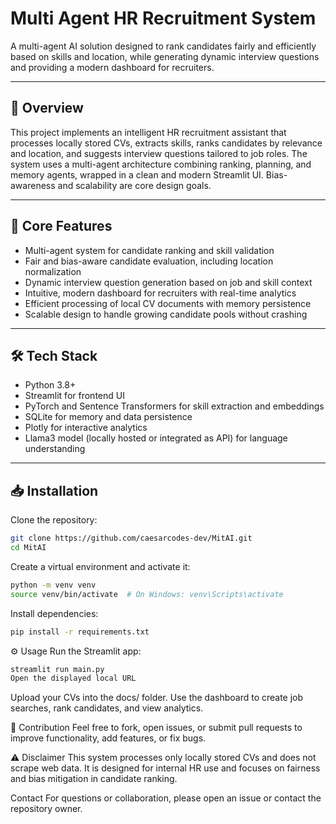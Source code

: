 # Multi Agent HR Recruitment System

A multi-agent AI solution designed to rank candidates fairly and efficiently based on skills and location, while generating dynamic interview questions and providing a modern dashboard for recruiters.

---

## 🚀 Overview

This project implements an intelligent HR recruitment assistant that processes locally stored CVs, extracts skills, ranks candidates by relevance and location, and suggests interview questions tailored to job roles. The system uses a multi-agent architecture combining ranking, planning, and memory agents, wrapped in a clean and modern Streamlit UI. Bias-awareness and scalability are core design goals.

---

## 🔑 Core Features

- Multi-agent system for candidate ranking and skill validation  
- Fair and bias-aware candidate evaluation, including location normalization  
- Dynamic interview question generation based on job and skill context  
- Intuitive, modern dashboard for recruiters with real-time analytics  
- Efficient processing of local CV documents with memory persistence  
- Scalable design to handle growing candidate pools without crashing

---

## 🛠️ Tech Stack

- Python 3.8+  
- Streamlit for frontend UI  
- PyTorch and Sentence Transformers for skill extraction and embeddings  
- SQLite for memory and data persistence  
- Plotly for interactive analytics  
- Llama3 model (locally hosted or integrated as API) for language understanding

---

## 📥 Installation

Clone the repository:

```bash
git clone https://github.com/caesarcodes-dev/MitAI.git
cd MitAI
```
Create a virtual environment and activate it:

```bash
python -m venv venv
source venv/bin/activate  # On Windows: venv\Scripts\activate
```
Install dependencies:

```bash
pip install -r requirements.txt
```
⚙️ Usage
Run the Streamlit app:

```bash
streamlit run main.py
Open the displayed local URL 
```
Upload your CVs into the docs/ folder. Use the dashboard to create job searches, rank candidates, and view analytics.

🙌 Contribution
Feel free to fork, open issues, or submit pull requests to improve functionality, add features, or fix bugs.

⚠️ Disclaimer
This system processes only locally stored CVs and does not scrape web data. It is designed for internal HR use and focuses on fairness and bias mitigation in candidate ranking.

Contact
For questions or collaboration, please open an issue or contact the repository owner.


